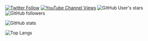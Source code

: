 <p align="left">
<a href="https://twitter.com/zdenyhraz"><img alt="Twitter Follow" src="https://img.shields.io/twitter/follow/zdenyhraz?style=social"></a>
<a href="https://www.youtube.com/channel/UC1DchMMTBlHRKjDVAsYBgGA"><img alt="YouTube Channel Views" src="https://img.shields.io/youtube/channel/views/UC1DchMMTBlHRKjDVAsYBgGA?style=social"></a>
<img alt="GitHub User's stars" src="https://img.shields.io/github/stars/zdenyhraz?style=social">
<img alt="GitHub followers" src="https://img.shields.io/github/followers/zdenyhraz?style=social">
</p>

![GitHub stats](https://github-readme-stats.vercel.app/api?username=zdenyhraz&hide=contribs,prs&count_private=true&show_icons=true&include_all_commits=true&theme=github_dark)

![Top Langs](https://github-readme-stats.vercel.app/api/top-langs/?username=zdenyhraz&layout=compact)


